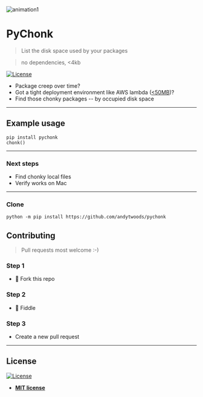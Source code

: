 <img src="https://user-images.githubusercontent.com/595166/87035989-0b9f9980-c1e2-11ea-8720-d51776e61308.gif" alt="animation1" style="max-width:100%;">

# PyChonk

> List the disk space used by your packages 

> no dependencies, <4kb

 [![License](http://img.shields.io/:license-mit-blue.svg?style=flat-square)](http://badges.mit-license.org) 


- Package creep over time? 
- Got a tight deployment environment like AWS lambda (<a href='https://github.com/Miserlou/Zappa/issues/556'><50MB</a>)? 
- Find those chonky packages -- by occupied disk space 

---

## Example usage

```
pip install pychonk
chonk()
```

---

### Next steps

- Find chonky local files 
- Verify works on Mac


---

### Clone
```
python -m pip install https://github.com/andytwoods/pychonk
```


## Contributing

> Pull requests most welcome :-)

### Step 1

- 🍴 Fork this repo


### Step 2

- 🔨 Fiddle 

### Step 3

- Create a new pull request

---


## License

[![License](http://img.shields.io/:license-mit-blue.svg?style=flat-square)](http://badges.mit-license.org)

- **[MIT license](http://opensource.org/licenses/mit-license.php)**